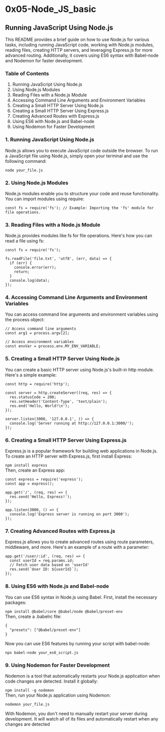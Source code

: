 # 0x05-Node_JS_basic  

## Running JavaScript Using Node.js
This README provides a brief guide on how to use Node.js for various tasks, including running JavaScript code, working with Node.js modules, reading files, creating HTTP servers, and leveraging Express.js for more advanced routing. Additionally, it covers using ES6 syntax with Babel-node and Nodemon for faster development.

### Table of Contents  
1. Running JavaScript Using Node.js  
2. Using Node.js Modules  
3. Reading Files with a Node.js Module  
4. Accessing Command Line Arguments and Environment Variables  
5. Creating a Small HTTP Server Using Node.js  
6. Creating a Small HTTP Server Using Express.js  
7. Creating Advanced Routes with Express.js  
8. Using ES6 with Node.js and Babel-node  
9. Using Nodemon for Faster Development  


### 1. Running JavaScript Using Node.js    
Node.js allows you to execute JavaScript code outside the browser. To run a JavaScript file using Node.js, simply open your terminal and use the following command:

`node your_file.js`

### 2. Using Node.js Modules  
Node.js modules enable you to structure your code and reuse functionality. You can import modules using require:

`const fs = require('fs'); // Example: Importing the 'fs' module for file operations.`

### 3. Reading Files with a Node.js Module  
Node.js provides modules like fs for file operations. Here's how you can read a file using fs:

```
const fs = require('fs');

fs.readFile('file.txt', 'utf8', (err, data) => {
  if (err) {
    console.error(err);
    return;
  }
  console.log(data);
});
```

### 4. Accessing Command Line Arguments and Environment Variables  
You can access command line arguments and environment variables using the process object:

```
// Access command line arguments
const arg1 = process.argv[2];

// Access environment variables
const envVar = process.env.MY_ENV_VARIABLE;
```

### 5. Creating a Small HTTP Server Using Node.js  
You can create a basic HTTP server using Node.js's built-in http module. Here's a simple example:

```
const http = require('http');

const server = http.createServer((req, res) => {
  res.statusCode = 200;
  res.setHeader('Content-Type', 'text/plain');
  res.end('Hello, World!\n');
});

server.listen(3000, '127.0.0.1', () => {
  console.log('Server running at http://127.0.0.1:3000/');
});
```

### 6. Creating a Small HTTP Server Using Express.js  
Express.js is a popular framework for building web applications in Node.js. To create an HTTP server with Express.js, first install Express:

`npm install express`  
Then, create an Express app:

```
const express = require('express');
const app = express();

app.get('/', (req, res) => {
  res.send('Hello, Express!');
});

app.listen(3000, () => {
  console.log('Express server is running on port 3000');
});
```

### 7. Creating Advanced Routes with Express.js  
Express.js allows you to create advanced routes using route parameters, middleware, and more. Here's an example of a route with a parameter:

```
app.get('/user/:id', (req, res) => {
  const userId = req.params.id;
  // Fetch user data based on 'userId'
  res.send(`User ID: ${userId}`);
});
```

### 8. Using ES6 with Node.js and Babel-node  
You can use ES6 syntax in Node.js using Babel. First, install the necessary packages:

`npm install @babel/core @babel/node @babel/preset-env`  
Then, create a .babelrc file:

```
{
  "presets": ["@babel/preset-env"]
}
```

Now you can use ES6 features by running your script with babel-node:  

`npx babel-node your_es6_script.js`  

### 9. Using Nodemon for Faster Development  
Nodemon is a tool that automatically restarts your Node.js application when code changes are detected. Install it globally:

`npm install -g nodemon`  
Then, run your Node.js application using Nodemon:

`nodemon your_file.js`

With Nodemon, you don't need to manually restart your server during development. It will watch all of its files and automatically restart when any changes are detected
